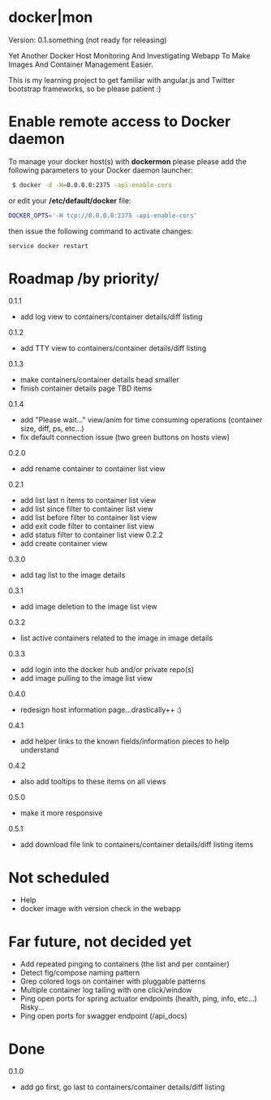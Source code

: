 docker|mon
==========

Version: 0.1.something (not ready for releasing)

Yet Another Docker Host Monitoring And Investigating Webapp To Make Images And Container Management Easier.  

This is my learning project to get familiar with angular.js and Twitter bootstrap frameworks, so be please patient :) 

Enable remote access to Docker daemon
=====================================

To manage your docker host(s) with **dockermon** please please add the following parameters to your Docker daemon launcher:

```bash
 $ docker -d -H=0.0.0.0:2375 -api-enable-cors
```

or edit your **/etc/default/docker** file:

```bash
DOCKER_OPTS='-H tcp://0.0.0.0:2375 -api-enable-cors'
```

then issue the following command to activate changes:
```bash
service docker restart
```

Roadmap /by priority/
=====================

0.1.1
- add log view to containers/container details/diff listing

0.1.2
- add TTY view to containers/container details/diff listing

0.1.3
- make containers/container details head smaller
- finish container details page TBD items

0.1.4
- add "Please wait..." view/anim for time consuming operations (container size, diff, ps, etc...)
- fix default connection issue (two green buttons on hosts view)

0.2.0
- add rename container to container list view

0.2.1
- add list last n items to container list view
- add list since filter to container list view 
- add list before filter to container list view 
- add exit code filter to container list view 
- add status filter to container list view
0.2.2
- add create container view

0.3.0
- add tag list to the image details

0.3.1
- add image deletion to the image list view

0.3.2
- list active containers related to the image in image details

0.3.3
- add login into the docker hub and/or private repo(s) 
- add image pulling to the image list view

0.4.0
- redesign host information page...drastically++ :)

0.4.1
- add helper links to the known fields/information pieces to help understand

0.4.2
- also add tooltips to these items on all views

0.5.0
- make it more responsive

0.5.1
- add download file link to containers/container details/diff listing items

Not scheduled
=============
- Help
- docker image with version check in the webapp

Far future, not decided yet
===========================
- Add repeated pinging to containers (the list and per container)
- Detect fig/compose naming pattern
- Grep colored logs on container with pluggable patterns
- Multiple container log tailing with one click/window
- Ping open ports for spring actuator endpoints (health, ping, info, etc...) Risky...
- Ping open ports for swagger endpoint (/api_docs)

Done
====
0.1.0
- add go first, go last to containers/container details/diff listing